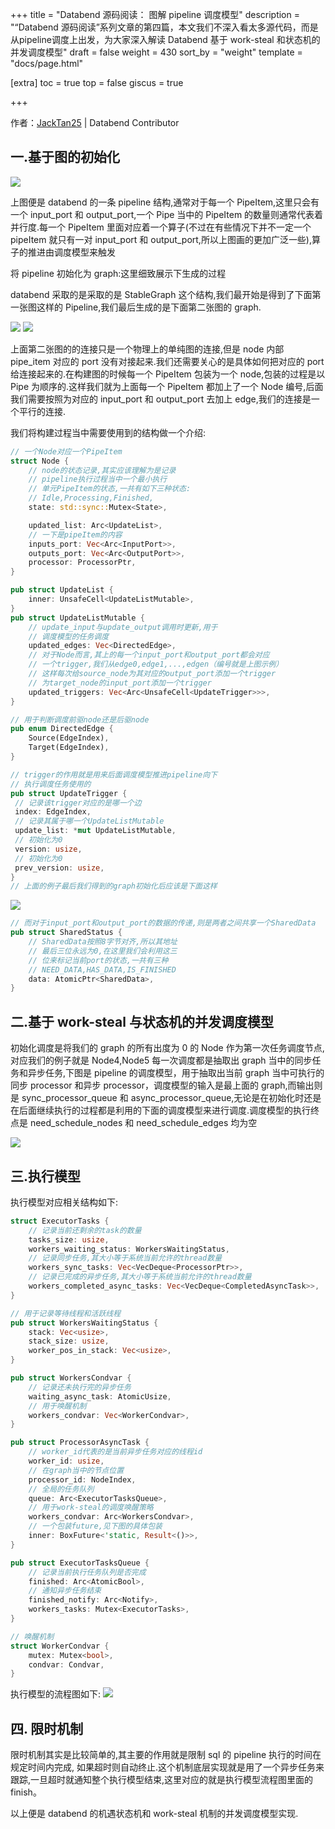 +++
title = "Databend 源码阅读： 图解 pipeline 调度模型"
description = "“Databend 源码阅读”系列文章的第四篇，本文我们不深入看太多源代码，而是从pipeline调度上出发，为大家深入解读 Databend 基于 work-steal 和状态机的并发调度模型"
draft = false
weight = 430
sort_by = "weight"
template = "docs/page.html"

[extra]
toc = true
top = false
giscus = true

+++

作者：[JackTan25](https://github.com/JackTan25) | Databend Contributor

## 一.基于图的初始化

![](https://psiace.github.io/databend-internals/source-reading/pipeline_model_graph/1-pipeline-arch.png)

上图便是 databend 的一条 pipeline 结构,通常对于每一个 PipeItem,这里只会有一个 input_port 和 output_port,一个 Pipe 当中的 PipeItem 的数量则通常代表着并行度.每一个 PipeItem 里面对应着一个算子(不过在有些情况下并不一定一个 pipeItem 就只有一对 input_port 和 output_port,所以上图画的更加广泛一些),算子的推进由调度模型来触发

将 pipeline 初始化为 graph:这里细致展示下生成的过程

databend 采取的是采取的是 StableGraph 这个结构,我们最开始是得到了下面第一张图这样的 Pipeline,我们最后生成的是下面第二张图的 graph.

![](https://psiace.github.io/databend-internals/source-reading/pipeline_model_graph/2-pipeline-graph-build-01.jpg)
![](https://psiace.github.io/databend-internals/source-reading/pipeline_model_graph/3-pipeline-graph-build-02.jpg)

上面第二张图的的连接只是一个物理上的单纯图的连接,但是 node 内部 pipe_item 对应的 port 没有对接起来.我们还需要关心的是具体如何把对应的 port 给连接起来的.在构建图的时候每一个 PipeItem 包装为一个 node,包装的过程是以 Pipe 为顺序的.这样我们就为上面每一个 PipeItem 都加上了一个 Node 编号,后面我们需要按照为对应的 input_port 和 output_port 去加上 edge,我们的连接是一个平行的连接.

我们将构建过程当中需要使用到的结构做一个介绍:

```rust
// 一个Node对应一个PipeItem
struct Node {
    // node的状态记录,其实应该理解为是记录
    // pipeline执行过程当中一个最小执行
    // 单元PipeItem的状态,一共有如下三种状态:
    // Idle,Processing,Finished,
    state: std::sync::Mutex<State>,

    updated_list: Arc<UpdateList>,
    // 一下是pipeItem的内容
    inputs_port: Vec<Arc<InputPort>>,
    outputs_port: Vec<Arc<OutputPort>>,
    processor: ProcessorPtr,
}

pub struct UpdateList {
    inner: UnsafeCell<UpdateListMutable>,
}
pub struct UpdateListMutable {
    // update_input与update_output调用时更新,用于
    // 调度模型的任务调度
    updated_edges: Vec<DirectedEdge>,
    // 对于Node而言,其上的每一个input_port和output_port都会对应
    // 一个trigger,我们从edge0,edge1,...,edgen（编号就是上图示例）
    // 这样每次给source_node为其对应的output_port添加一个trigger
    // 为target_node的input_port添加一个trigger
    updated_triggers: Vec<Arc<UnsafeCell<UpdateTrigger>>>,
}

// 用于判断调度前驱node还是后驱node
pub enum DirectedEdge {
    Source(EdgeIndex),
    Target(EdgeIndex),
}

// trigger的作用就是用来后面调度模型推进pipeline向下
// 执行调度任务使用的
pub struct UpdateTrigger {
 // 记录该trigger对应的是哪一个边
 index: EdgeIndex,
 // 记录其属于哪一个UpdateListMutable
 update_list: *mut UpdateListMutable,
 // 初始化为0
 version: usize,
 // 初始化为0
 prev_version: usize,
}
// 上面的例子最后我们得到的graph初始化后应该是下面这样
```

![](https://psiace.github.io/databend-internals/source-reading/pipeline_model_graph/4-pipeline-graph-build-03.jpg)

```rust
// 而对于input_port和output_port的数据的传递,则是两者之间共享一个SharedData
pub struct SharedStatus {
    // SharedData按照8字节对齐,所以其地址
    // 最后三位永远为0,在这里我们会利用这三
    // 位来标记当前port的状态,一共有三种
    // NEED_DATA,HAS_DATA,IS_FINISHED
    data: AtomicPtr<SharedData>,
}
```

## 二.基于 work-steal 与状态机的并发调度模型

初始化调度是将我们的 graph 的所有出度为 0 的 Node 作为第一次任务调度节点,对应我们的例子就是 Node4,Node5 每一次调度都是抽取出 graph 当中的同步任务和异步任务,下图是 pipeline 的调度模型，用于抽取出当前 graph 当中可执行的同步 processor 和异步 processor，调度模型的输入是最上面的 graph,而输出则是 sync_processor_queue 和 async_processor_queue,无论是在初始化时还是在后面继续执行的过程都是利用的下面的调度模型来进行调度.调度模型的执行终点是 need_schedule_nodes 和 need_schedule_edges 均为空

![](https://psiace.github.io/databend-internals/source-reading/pipeline_model_graph/5-pipeline-model.jpg)

## 三.执行模型

执行模型对应相关结构如下:

```rust
struct ExecutorTasks {
    // 记录当前还剩余的task的数量
    tasks_size: usize,
    workers_waiting_status: WorkersWaitingStatus,
    // 记录同步任务,其大小等于系统当前允许的thread数量
    workers_sync_tasks: Vec<VecDeque<ProcessorPtr>>,
    // 记录已完成的异步任务,其大小等于系统当前允许的thread数量
    workers_completed_async_tasks: Vec<VecDeque<CompletedAsyncTask>>,
}

// 用于记录等待线程和活跃线程
pub struct WorkersWaitingStatus {
    stack: Vec<usize>,
    stack_size: usize,
    worker_pos_in_stack: Vec<usize>,
}

pub struct WorkersCondvar {
    // 记录还未执行完的异步任务
    waiting_async_task: AtomicUsize,
    // 用于唤醒机制
    workers_condvar: Vec<WorkerCondvar>,
}

pub struct ProcessorAsyncTask {
    // worker_id代表的是当前异步任务对应的线程id
    worker_id: usize,
    // 在graph当中的节点位置
    processor_id: NodeIndex,
    // 全局的任务队列
    queue: Arc<ExecutorTasksQueue>,
    // 用于work-steal的调度唤醒策略
    workers_condvar: Arc<WorkersCondvar>,
    // 一个包装future,见下图的具体包装
    inner: BoxFuture<'static, Result<()>>,
}

pub struct ExecutorTasksQueue {
    // 记录当前执行任务队列是否完成
    finished: Arc<AtomicBool>,
    // 通知异步任务结束
    finished_notify: Arc<Notify>,
    workers_tasks: Mutex<ExecutorTasks>,
}

// 唤醒机制
struct WorkerCondvar {
    mutex: Mutex<bool>,
    condvar: Condvar,
}
```

执行模型的流程图如下:
![](https://psiace.github.io/databend-internals/source-reading/pipeline_model_graph/6-parallel-pipeline-model.jpg)

## 四. 限时机制

限时机制其实是比较简单的,其主要的作用就是限制 sql 的 pipeline 执行的时间在规定时间内完成,
如果超时则自动终止.这个机制底层实现就是用了一个异步任务来跟踪,一旦超时就通知整个执行模型结束,这里对应的就是执行模型流程图里面的 finish。

以上便是 databend 的机遇状态机和 work-steal 机制的并发调度模型实现.

